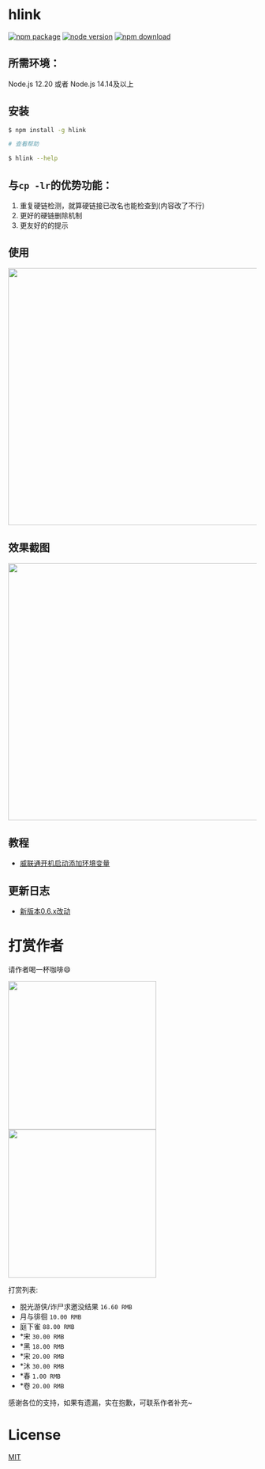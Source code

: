# hlink

[![npm package][npm]][npm-url]
[![node version][node]][node-url]
[![npm download][npm-download]][npm-download-url]

## 所需环境：
Node.js 12.20 或者 Node.js 14.14及以上

## 安装
```bash
$ npm install -g hlink

# 查看帮助

$ hlink --help
```
## 与`cp -lr`的优势功能：
1. 重复硬链检测，就算硬链接已改名也能检查到(内容改了不行)
2. 更好的硬链删除机制
3. 更友好的的提示

## 使用

<img src="https://user-images.githubusercontent.com/13427467/148177243-50ce207f-a31e-4a0a-b601-27ea9cbb1e1f.png" width="520"/>

## 效果截图
<img src="https://user-images.githubusercontent.com/13427467/148171766-ccbe2a1a-c30c-4e1a-868c-4e2c69617d29.png" width="520"/>

## 教程
- [威联通开机启动添加环境变量](./docs/qnap.md)

## 更新日志
- [新版本0.6.x改动](https://github.com/likun7981/hlink/pull/42)

# 打赏作者

请作者喝一杯咖啡😄

<img width="300" src="https://user-images.githubusercontent.com/13427467/148188331-c997f355-2a80-46b9-ba6b-d189186ac356.png" /><img width="300" src="https://user-images.githubusercontent.com/13427467/148188398-d6d9e8e5-bd75-4de4-9faa-dbd4846b4103.png" />

打赏列表:

- 脱光游侠/诈尸求邀没结果 `16.60 RMB`
- 月与徘徊 `10.00 RMB`
- 庭下雀 `88.00 RMB`
- *宋 `30.00 RMB`
- *黑 `18.00 RMB`
- *宋 `20.00 RMB`
- *沐 `30.00 RMB`
- *春 `1.00 RMB`
- *卷 `20.00 RMB`

感谢各位的支持，如果有遗漏，实在抱歉，可联系作者补充~


# License

[MIT][license-url]

[npm]: https://img.shields.io/npm/v/hlink.svg
[npm-url]: https://www.npmjs.com/package/hlink

[node]: https://img.shields.io/node/v/hlink.svg
[node-url]: https://nodejs.org

[npm-download-url]: https://npmjs.com/package/hlink
[npm-download]: https://img.shields.io/npm/dm/hlink.svg

[license-url]: https://github.com/likun7981/hlink/blob/master/LICENSE
[license]: http://img.shields.io/npm/l/hlink.svg?style=flat

